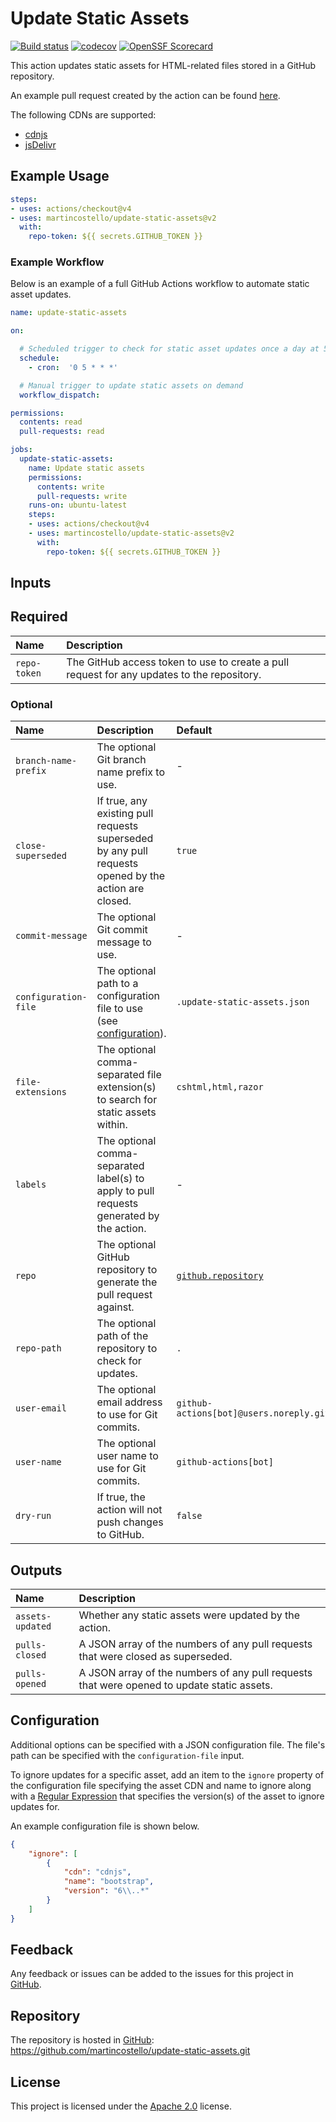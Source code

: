# Update Static Assets

[![Build status](https://github.com/martincostello/update-static-assets/actions/workflows/build.yml/badge.svg?branch=main&event=push)](https://github.com/martincostello/update-static-assets/actions/workflows/build.yml?query=branch%3Amain+event%3Apush)
[![codecov](https://codecov.io/gh/martincostello/update-static-assets/branch/main/graph/badge.svg)](https://codecov.io/gh/martincostello/update-static-assets)
[![OpenSSF Scorecard](https://api.securityscorecards.dev/projects/github.com/martincostello/update-static-assets/badge)](https://securityscorecards.dev/viewer/?uri=github.com/martincostello/update-static-assets)

This action updates static assets for HTML-related files stored in a GitHub repository.

An example pull request created by the action can be found [here](https://github.com/martincostello/costellobot/pull/167).

The following CDNs are supported:

- [cdnjs](https://cdnjs.com/)
- [jsDelivr](https://www.jsdelivr.com/)

## Example Usage

```yml
steps:
- uses: actions/checkout@v4
- uses: martincostello/update-static-assets@v2
  with:
    repo-token: ${{ secrets.GITHUB_TOKEN }}
```

### Example Workflow

Below is an example of a full GitHub Actions workflow to automate static asset updates.

```yml
name: update-static-assets

on:

  # Scheduled trigger to check for static asset updates once a day at 5AM
  schedule:
    - cron:  '0 5 * * *'

  # Manual trigger to update static assets on demand
  workflow_dispatch:

permissions:
  contents: read
  pull-requests: read

jobs:
  update-static-assets:
    name: Update static assets
    permissions:
      contents: write
      pull-requests: write
    runs-on: ubuntu-latest
    steps:
    - uses: actions/checkout@v4
    - uses: martincostello/update-static-assets@v2
      with:
        repo-token: ${{ secrets.GITHUB_TOKEN }}
```

## Inputs

## Required

| **Name** | **Description** |
|:--|:--|
| `repo-token` | The GitHub access token to use to create a pull request for any updates to the repository. |

### Optional

| **Name** | **Description** | **Default** |
|:--|:--|:--|
| `branch-name-prefix` | The optional Git branch name prefix to use. | - |
| `close-superseded` | If true, any existing pull requests superseded by any pull requests opened by the action are closed. | `true` |
| `commit-message` | The optional Git commit message to use. | - |
| `configuration-file` | The optional path to a configuration file to use (see [configuration](#configuration)). | `.update-static-assets.json` |
| `file-extensions` | The optional comma-separated file extension(s) to search for static assets within. | `cshtml,html,razor` |
| `labels` | The optional comma-separated label(s) to apply to pull requests generated by the action. | - |
| `repo` |The optional GitHub repository to generate the pull request against. | [`github.repository`](https://docs.github.com/actions/learn-github-actions/contexts#github-context) |
| `repo-path` | The optional path of the repository to check for updates. | `.` |
| `user-email` | The optional email address to use for Git commits. | `github-actions[bot]@users.noreply.github.com` |
| `user-name` | The optional user name to use for Git commits. | `github-actions[bot]` |
| `dry-run` | If true, the action will not push changes to GitHub. | `false` |

## Outputs

| **Name** | **Description** |
|:--|:--|
| `assets-updated` | Whether any static assets were updated by the action. |
| `pulls-closed` | A JSON array of the numbers of any pull requests that were closed as superseded. |
| `pulls-opened` | A JSON array of the numbers of any pull requests that were opened to update static assets. |

## Configuration

Additional options can be specified with a JSON configuration file.
The file's path can be specified with the `configuration-file` input.

To ignore updates for a specific asset, add an item to the `ignore`
property of the configuration file specifying the asset CDN and name
to ignore along with a
[Regular Expression](https://developer.mozilla.org/en-US/docs/Web/JavaScript/Guide/Regular_Expressions)
that specifies the version(s) of the asset to ignore updates for.

An example configuration file is shown below.

```json
{
    "ignore": [
        {
            "cdn": "cdnjs",
            "name": "bootstrap",
            "version": "6\\..*"
        }
    ]
}
```

## Feedback

Any feedback or issues can be added to the issues for this project in [GitHub](https://github.com/martincostello/update-static-assets/issues).

## Repository

The repository is hosted in [GitHub](https://github.com/martincostello/update-static-assets): https://github.com/martincostello/update-static-assets.git

## License

This project is licensed under the [Apache 2.0](https://www.apache.org/licenses/LICENSE-2.0.txt) license.
